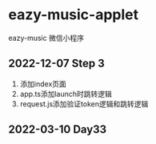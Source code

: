 # eazy-music-applet
eazy-music 微信小程序

## 2022-12-07 Step 3
1. 添加index页面
2. app.ts添加launch时跳转逻辑
3. request.js添加验证token逻辑和跳转逻辑

## 2022-03-10 Day33
